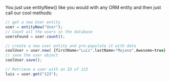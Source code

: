 You just use entityNew() like you would with any ORM entity and then just call our cool methods:

```javascript
// get a new User entity
user = entityNew("User");
// Count all the users in the database
usersFound = user.count();

// create a new user entity and pre-populate it with data
coolUser = user.new( {firstName="Luis",lastName="Majano",Awesome=true} );
// save the user object
coolUser.save();

// Retrieve a user with an ID of 123
luis = user.get("123");
```